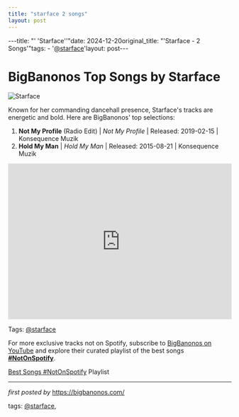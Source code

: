 ```yaml
---
title: "starface 2 songs"
layout: post
---
```

---title: "' 'Starface''"date: 2024-12-20original_title: "'Starface - 2 Songs'"tags:  - '[@starface](/tags/starface/)'layout: post---<h1>BigBanonos Top Songs by Starface</h1><img src="https://d6inq6b33hd48.cloudfront.net/images/artists/normal/thumb/1537451065.png" alt="Starface"> <p>Known for her commanding dancehall presence, Starface's tracks are energetic and bold. Here are BigBanonos' top selections:</p> <ol> <li><strong>Not My Profile</strong> (Radio Edit) | <em>Not My Profile</em> | Released: 2019-02-15 | Konsequence Muzik</li> <li><strong>Hold My Man</strong> | <em>Hold My Man</em> | Released: 2015-08-21 | Konsequence Muzik</li></ol> <div> <iframe src="https://open.spotify.com/embed/playlist/0jvkGeBPJy615kOiYAQvGb?utm_source=generator" width="100%" height="352" frameborder="0" allow="autoplay; clipboard-write; encrypted-media; fullscreen; picture-in-picture" loading="lazy"></iframe></div><p>Tags: [@starface](/tags/starface/)</p><!--Subscribe and Playlist Links--><div>    <p>For more exclusive tracks not on Spotify, subscribe to <a href="https://www.youtube.com/[@BigBanonos](/tags/BigBanonos/)" target="_blank">BigBanonos on YouTube</a> and explore their curated playlist of the best songs <strong>[#NotOnSpotify](/tags/NotOnSpotify/)</strong>.</p>    <p><a href="https://www.youtube.com/playlist?list=PLtuNtuTatqI0kFahUCbtbfenC_ET5O_tr" target="_blank">Best Songs [#NotOnSpotify](/tags/NotOnSpotify/) Playlist<br /></a></p></div><hr /><p><em>first posted by</em> <a href="https://bigbanonos.com/" rel="noopener" target="_new">https://bigbanonos.com/</a></p><p>tags: [@starface](/tags/starface/),</p>